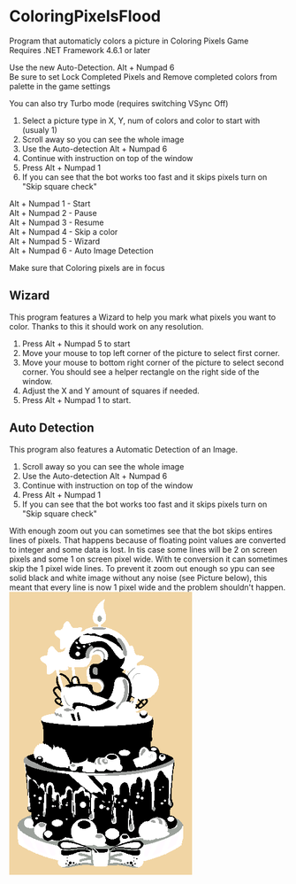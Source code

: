 # ColoringPixelsFlood
Program that automaticly colors a picture in Coloring Pixels Game
<br />Requires .NET Framework 4.6.1 or later

Use the new Auto-Detection. Alt + Numpad 6
<br />Be sure to set Lock Completed Pixels and Remove completed colors from palette in the game settings

You can also try Turbo mode (requires switching VSync Off)

1. Select a picture type in X, Y, num of colors and color to start with (usualy 1)
2. Scroll away so you can see the whole image
3. Use the Auto-detection Alt + Numpad 6
4. Continue with instruction on top of the window
5. Press Alt + Numpad 1
6. If you can see that the bot works too fast and it skips pixels turn on "Skip square check"


Alt + Numpad 1 - Start
<br />Alt + Numpad 2 - Pause
<br />Alt + Numpad 3 - Resume
<br />Alt + Numpad 4 - Skip a color
<br />Alt + Numpad 5 - Wizard
<br />Alt + Numpad 6 - Auto Image Detection

Make sure that Coloring pixels are in focus

## Wizard
This program features a Wizard to help you mark what pixels you want to color.
Thanks to this it should work on any resolution.

1. Press Alt + Numpad 5 to start
2. Move your mouse to top left corner of the picture to select first corner.
3. Move your mouse to bottom right corner of the picture to select second corner. You should see a helper rectangle on the right side of the window.
4. Adjust the X and Y amount of squares if needed.
5. Press Alt + Numpad 1 to start.

## Auto Detection
This program also features a Automatic Detection of an Image.

1. Scroll away so you can see the whole image
2. Use the Auto-detection Alt + Numpad 6
3. Continue with instruction on top of the window
4. Press Alt + Numpad 1
5. If you can see that the bot works too fast and it skips pixels turn on "Skip square check"

With enough zoom out you can sometimes see that the bot skips entires lines of pixels. That happens because of floating point values are converted to integer and some data is lost. In tis case some lines will be 2 on screen pixels and some 1 on screen pixel wide. With te conversion it can sometimes skip the 1 pixel wide lines. To prevent it zoom out enough so ypu can see solid black and white image without any noise (see Picture below), this meant that every line is now 1 pixel wide and the problem shouldn't happen.
<br />![Solid black and white picture](3rd.PNG "3rd Birthday")
